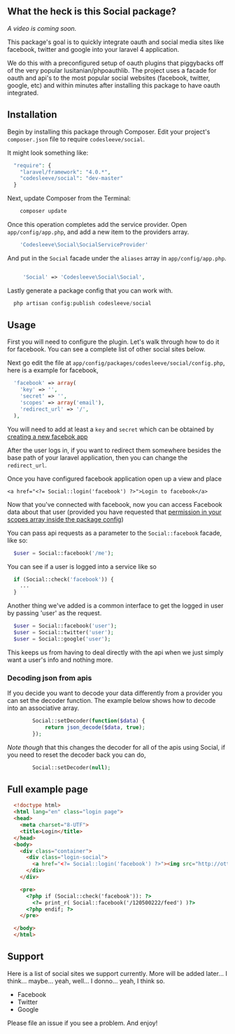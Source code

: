 ## What the heck is this Social package?

*_A video is coming soon._*

This package's goal is to quickly integrate oauth and social media sites like facebook, twitter and google into your laravel 4 application.

We do this with a preconfigured setup of oauth plugins that piggybacks off of the very popular lusitanian/phpoauthlib. The project uses a facade for oauth and api's to the most popular social websites (facebook, twitter, google, etc) and within minutes after installing this package to have oauth integrated.

## Installation

Begin by installing this package through Composer. Edit your project's `composer.json` file to require `codesleeve/social`.

It might look something like:

```php
  "require": {
    "laravel/framework": "4.0.*",
  	"codesleeve/social": "dev-master"
  }
```

Next, update Composer from the Terminal:

```php
    composer update
```

Once this operation completes add the service provider. Open `app/config/app.php`, and add a new item to the providers array.

```php
    'Codesleeve\Social\SocialServiceProvider'
```

And put in the `Social` facade under the `aliases` array in `app/config/app.php`.

```php

     'Social' => 'Codesleeve\Social\Social',
```

Lastly generate a package config that you can work with.

```php
  php artisan config:publish codesleeve/social
```

## Usage

First you will need to configure the plugin. Let's walk through how to do it for facebook. You can see a complete list of other social sites below.

Next go edit the file at `app/config/packages/codesleeve/social/config.php`, here is a example for facebook,

```php
  'facebook' => array(
  	'key' => '',
  	'secret' => '',
  	'scopes' => array('email'),
  	'redirect_url' => '/',
  ),
```

You will need to add at least a `key` and `secret` which can be obtained by [creating a new facebok app][dev_facebook]

After the user logs in, if you want to redirect them somewhere besides the base path of your laravel application, then you can change the `redirect_url`.

Once you have configured facebook application open up a view and place

    <a href="<?= Social::login('facebook') ?>">Login to facebook</a>

Now that you've connected with facebook, now you can access Facebook data about that user (provided you have requested that [permission in your scopes array inside the package config](https://developers.facebook.com/docs/reference/login/#permissions)) 

You can pass api requests as a parameter to the `Social::facebook` facade, like so:

```php
  $user = Social::facebook('/me');
```

You can see if a user is logged into a service like so

```php
  if (Social::check('facebook')) {
    ...
  }
```

Another thing we've added is a common interface to get the logged in user by passing 'user' as the request.

```php
  $user = Social::facebook('user');
  $user = Social::twitter('user');
  $user = Social::google('user');
```

This keeps us from having to deal directly with the api when we just simply want a user's info and nothing more.

### Decoding json from apis

If you decide you want to decode your data differently from a provider you can set the decoder function. The example below shows how to decode into an associative array. 

```php
        Social::setDecoder(function($data) {
            return json_decode($data, true);
        });
```

*_Note though_* that this changes the decoder for all of the apis using Social, if you need to reset the decoder back you can do,

```php
        Social::setDecoder(null);
```

## Full example page

```html
  <!doctype html>
  <html lang="en" class="login page">
  <head>
    <meta charset="8-UTF">
    <title>Login</title>
  </head>
  <body>
    <div class="container">
      <div class="login-social">
        <a href="<?= Social::login('facebook') ?>"><img src="http://ottopilotmedia.com/wp-content/uploads/2012/07/facebook-icon.jpg"></a>
      </div>
    </div>

    <pre>
      <?php if (Social::check('facebook')): ?>
        <?= print_r( Social::facebook('/120500222/feed') )?>
      <?php endif; ?>
    </pre>

  </body>
  </html>
```

## Support

Here is a list of social sites we support currently. More will be added later... I think... maybe... yeah, well... I donno... yeah, I think so.

  - Facebook
  - Twitter
  - Google

Please file an issue if you see a problem. And enjoy!


[dev_facebook]: https://developers.facebook.com/apps  "Create an app on facebook developers site"
